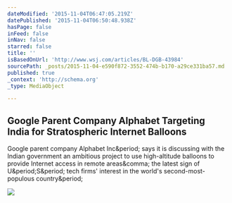 ```yaml
---
dateModified: '2015-11-04T06:47:05.219Z'
datePublished: '2015-11-04T06:50:48.938Z'
hasPage: false
inFeed: false
inNav: false
starred: false
title: ''
isBasedOnUrl: 'http://www.wsj.com/articles/BL-DGB-43984'
sourcePath: _posts/2015-11-04-e590f872-3552-474b-b170-a29ce331ba57.md
published: true
_context: 'http://schema.org'
_type: MediaObject

---
```

<article style=""><h1>Google Parent Company Alphabet Targeting India for Stratospheric Internet Balloons</h1><p>Google parent company Alphabet Inc&amp;period; says it is discussing with the Indian government an ambitious project to use high-altitude balloons to provide Internet access in remote areas&amp;comma; the latest sign of U&amp;period;S&amp;period; tech firms' interest in the world's second-most-populous country&amp;period;</p><img src="http://si.wsj.net/public/resources/images/BN-LB516_iloonI_P_20151103054603.jpg" /></article>